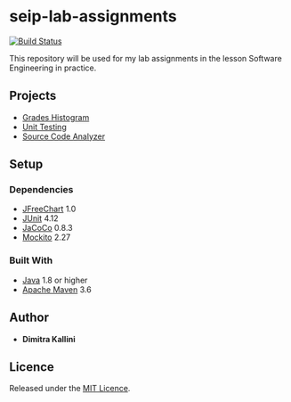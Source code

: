 # seip-lab-assignments

[![Build Status](https://travis-ci.com/dimitraKl/seip-lab-assignments.svg?token=NzFqxWAsupiMJqJnq3ai&branch=development)](https://travis-ci.com/dimitraKl/seip-lab-assignments)

This repository will be used for my lab assignments in the lesson Software Engineering in practice.

## Projects

* [Grades Histogram](https://github.com/dimitraKl/seip-lab-assignments/blob/development/seip2020_practical_assignments/gradeshistogram/README.md)
* [Unit Testing](https://github.com/dimitraKl/seip-lab-assignments/blob/development/seip2020_practical_assignments/unittesting/README.md)
* [Source Code Analyzer](https://github.com/dimitraKl/seip-lab-assignments/blob/development/seip2020_practical_assignments/SourceCodeAnalyzer/README.md)

## Setup

### Dependencies

* [JFreeChart](https://mvnrepository.com/artifact/org.jfree/jfreechart) 1.0
* [JUnit](https://junit.org/junit4/) 4.12
* [JaCoCo](https://www.eclemma.org/jacoco/) 0.8.3
* [Mockito](https://mvnrepository.com/artifact/org.mockito/mockito-core/2.27.0) 2.27

### Built With

* [Java](https://www.oracle.com/java/technologies/javase-downloads.html) 1.8 or higher
* [Apache Maven](https://maven.apache.org/) 3.6

## Author

* **Dimitra Kallini**

## Licence

Released under the [MIT Licence](https://github.com/dimitraKl/seip-lab-assignments/blob/master/LICENSE).
